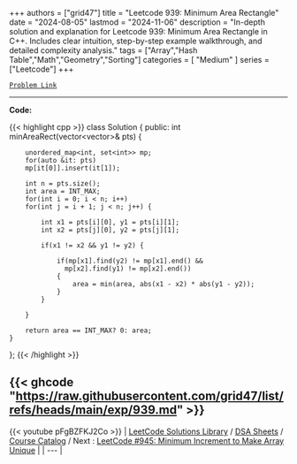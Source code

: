 
+++
authors = ["grid47"]
title = "Leetcode 939: Minimum Area Rectangle"
date = "2024-08-05"
lastmod = "2024-11-06"
description = "In-depth solution and explanation for Leetcode 939: Minimum Area Rectangle in C++. Includes clear intuition, step-by-step example walkthrough, and detailed complexity analysis."
tags = ["Array","Hash Table","Math","Geometry","Sorting"]
categories = [
    "Medium"
]
series = ["Leetcode"]
+++



[`Problem Link`](https://leetcode.com/problems/minimum-area-rectangle/description/)

---
**Code:**

{{< highlight cpp >}}
class Solution {
public:
    int minAreaRect(vector<vector<int>>& pts) {
        
        unordered_map<int, set<int>> mp;
        for(auto &it: pts)
        mp[it[0]].insert(it[1]);
        
        int n = pts.size();
        int area = INT_MAX;
        for(int i = 0; i < n; i++)
        for(int j = i + 1; j < n; j++) {
            
            int x1 = pts[i][0], y1 = pts[i][1];
            int x2 = pts[j][0], y2 = pts[j][1];
            
            if(x1 != x2 && y1 != y2) {
                
                if(mp[x1].find(y2) != mp[x1].end() &&
                  mp[x2].find(y1) != mp[x2].end())
                {
                    area = min(area, abs(x1 - x2) * abs(y1 - y2));
                }
            }
            
        }
        
        return area == INT_MAX? 0: area;
    }
};
{{< /highlight >}}

{{< ghcode "https://raw.githubusercontent.com/grid47/list/refs/heads/main/exp/939.md" >}}
---
{{< youtube pFgBZFKJ2Co >}}
| [LeetCode Solutions Library](https://grid47.xyz/leetcode/) / [DSA Sheets](https://grid47.xyz/sheets/) / [Course Catalog](https://grid47.xyz/courses/) / Next : [LeetCode #945: Minimum Increment to Make Array Unique](https://grid47.xyz/posts/leetcode-945-minimum-increment-to-make-array-unique-solution/) |
| --- |
